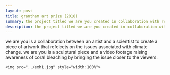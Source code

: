 ```yaml
---
layout: post
title: grantham art prize (2018)
summary: the project titled we are you created in collaboration with rca student miyuki oka was first displayed at the grantham art prize exhibition in 2019
description: the project titled we are you created in collaboration with rca student miyuki oka was first displayed at the grantham art prize exhibition in 2019
---
```



we are you is a collaboration between an artist and a scientist to create a piece of artwork that refelcets on the issues associated with climate change. we are you is a sculptural piece and a video footage raising awareness of coral bleaching by bringing the issue closer to the viewers.


<div class="slideshow-container">

    <img src="../exh1.jpg" style="width:100%">

</div>
